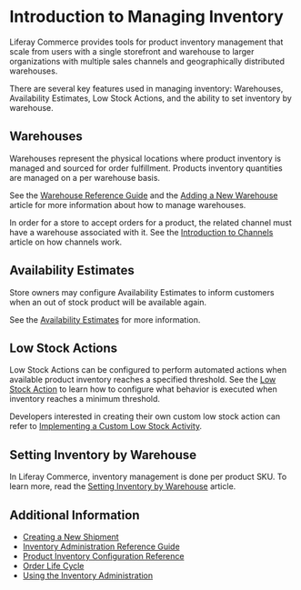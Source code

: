 # Introduction to Managing Inventory

Liferay Commerce provides tools for product inventory management that scale from users with a single storefront and warehouse to larger organizations with multiple sales channels and geographically distributed warehouses.

There are several key features used in managing inventory: Warehouses, Availability Estimates, Low Stock Actions, and the ability to set inventory by warehouse.

## Warehouses

Warehouses represent the physical locations where product inventory is managed and sourced for order fulfillment. Products inventory quantities are managed on a per warehouse basis.

See the [Warehouse Reference Guide](./warehouse-reference-guide.md) and the [Adding a New Warehouse](./adding-a-new-warehouse.md) article for more information about how to manage warehouses.

In order for a store to accept orders for a product, the related channel must have a warehouse associated with it. See the [Introduction to Channels](../creating-and-managing-products/channels/introduction-to-channels.md) article on how channels work.

## Availability Estimates

Store owners may configure Availability Estimates to inform customers when an out of stock product will be available again.

See the [Availability Estimates](./availability-estimates.md) for more information.

## Low Stock Actions

Low Stock Actions can be configured to perform automated actions when available product inventory reaches a specified threshold. See the [Low Stock Action](./low-stock-action.md) to learn how to configure what behavior is executed when inventory reaches a minimum threshold.

Developers interested in creating their own custom low stock action can refer to [Implementing a Custom Low Stock Activity](../../developer-guide/tutorials/implementing-a-custom-low-stock-activity.md).

## Setting Inventory by Warehouse

In Liferay Commerce, inventory management is done per product SKU. To learn more, read the [Setting Inventory by Warehouse](./setting-inventory-by-warehouse.md) article.

## Additional Information

* [Creating a New Shipment](../../orders-and-fulfillment/shipments/creating-a-shipment.md)
* [Inventory Administration Reference Guide](./inventory-administration-reference-guide.md)
* [Product Inventory Configuration Reference](./product-inventory-configuration-reference.md)
* [Order Life Cycle](../../orders-and-fulfillment/orders/order-life-cycle.md)
* [Using the Inventory Administration](./using-the-inventory-administration.md)
